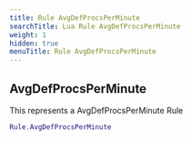```yaml
---
title: Rule AvgDefProcsPerMinute
searchTitle: Lua Rule AvgDefProcsPerMinute
weight: 1
hidden: true
menuTitle: Rule AvgDefProcsPerMinute
---
```

## AvgDefProcsPerMinute

This represents a AvgDefProcsPerMinute Rule
```lua
Rule.AvgDefProcsPerMinute
```